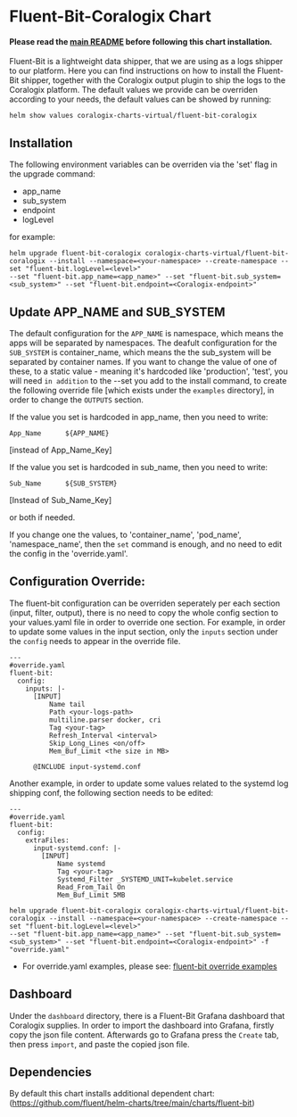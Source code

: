 # Fluent-Bit-Coralogix Chart
#### Please read the [main README](https://github.com/coralogix/eng-integrations/blob/master/README.md) before following this chart installation.

Fluent-Bit is a lightweight data shipper, that we are using as a logs shipper to our platform.
Here you can find instructions on how to install the Fluent-Bit shipper, together with the Coralogix output plugin to ship the logs to the Coralogix platform.
The default values we provide can be overriden according to your needs, the default values can be showed by running:
```
helm show values coralogix-charts-virtual/fluent-bit-coralogix
```

## Installation
The following environment variables can be overriden via the 'set' flag in the upgrade command:
* app_name
* sub_system
* endpoint
* logLevel

for example:
```
helm upgrade fluent-bit-coralogix coralogix-charts-virtual/fluent-bit-coralogix --install --namespace=<your-namespace> --create-namespace --set "fluent-bit.logLevel=<level>"
--set "fluent-bit.app_name=<app_name>" --set "fluent-bit.sub_system=<sub_system>" --set "fluent-bit.endpoint=<Coralogix-endpoint>"
```

## Update APP_NAME and SUB_SYSTEM
The default configuration for the `APP_NAME` is namespace, which means the apps will be separated by namespaces.
The deafult configuration for the `SUB_SYSTEM` is container_name, which means the the sub_system will be separated by container names.
If you want to change the value of one of these, to a static value - meaning it's hardcoded like 'production', 'test', you will need `in addition` to the --set you add to the install command, to create the following override file [which exists under the `examples` directory], in order to change the `OUTPUTS` section. 

If the value you set is hardcoded in app_name, then you need to write:
```
App_Name      ${APP_NAME}
```
[instead of App_Name_Key]

If the value you set is hardcoded in sub_name, then you need to write:
```
Sub_Name      ${SUB_SYSTEM}
```
[Instead of Sub_Name_Key]

or both if needed.

If you change one the values, to 'container_name', 'pod_name', 'namespace_name', then the `set` command is enough, and no need to edit the config in the 'override.yaml'.


## Configuration Override: 
The fluent-bit configuration can be overriden seperately per each section (input, filter, output), there is no need to copy the whole config section to your values.yaml file in order to override one section. For example, in order to update some values in the input section, only the `inputs` section under the `config` needs to appear in the override file. 
``` 
---
#override.yaml
fluent-bit: 
  config:
    inputs: |-
      [INPUT]
          Name tail
          Path <your-logs-path>
          multiline.parser docker, cri
          Tag <your-tag>
          Refresh_Interval <interval>
          Skip_Long_Lines <on/off>
          Mem_Buf_Limit <the size in MB>

      @INCLUDE input-systemd.conf
```

Another example, in order to update some values related to the systemd log shipping conf, the following section needs to be edited:
```
---
#override.yaml
fluent-bit:
  config:
    extraFiles:
      input-systemd.conf: |-
        [INPUT]
            Name systemd
            Tag <your-tag>
            Systemd_Filter _SYSTEMD_UNIT=kubelet.service
            Read_From_Tail On
            Mem_Buf_Limit 5MB
```

```
helm upgrade fluent-bit-coralogix coralogix-charts-virtual/fluent-bit-coralogix --install --namespace=<your-namespace> --create-namespace --set "fluent-bit.logLevel=<level>"
--set "fluent-bit.app_name=<app_name>" --set "fluent-bit.sub_system=<sub_system>" --set "fluent-bit.endpoint=<Coralogix-endpoint>" -f "override.yaml"
```

* For override.yaml examples, please see: [fluent-bit override examples](https://github.com/coralogix/eng-integrations/blob/master/fluent-bit/examples)

## Dashboard
Under the `dashboard` directory, there is a Fluent-Bit Grafana dashboard that Coralogix supplies.
In order to import the dashboard into Grafana, firstly copy the json file content.
Afterwards go to Grafana press the `Create` tab, then press `import`, and paste the copied json file.

## Dependencies
By default this chart installs additional dependent chart:
(https://github.com/fluent/helm-charts/tree/main/charts/fluent-bit)